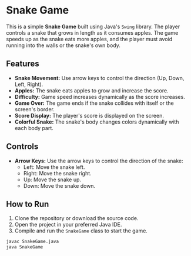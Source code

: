# Snake Game

This is a simple **Snake Game** built using Java's `Swing` library. The player controls a snake that grows in length as it consumes apples. The game speeds up as the snake eats more apples, and the player must avoid running into the walls or the snake's own body.

## Features

- **Snake Movement:** Use arrow keys to control the direction (Up, Down, Left, Right).
- **Apples:** The snake eats apples to grow and increase the score.
- **Difficulty:** Game speed increases dynamically as the score increases.
- **Game Over:** The game ends if the snake collides with itself or the screen's border.
- **Score Display:** The player's score is displayed on the screen.
- **Colorful Snake:** The snake's body changes colors dynamically with each body part.

## Controls

- **Arrow Keys:** Use the arrow keys to control the direction of the snake:
  - Left: Move the snake left.
  - Right: Move the snake right.
  - Up: Move the snake up.
  - Down: Move the snake down.

## How to Run

1. Clone the repository or download the source code.
2. Open the project in your preferred Java IDE.
3. Compile and run the `SnakeGame` class to start the game.

```bash
javac SnakeGame.java
java SnakeGame

